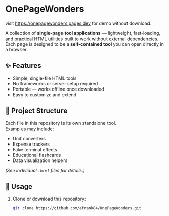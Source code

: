 # OnePageWonders
visit https://onepagewonders.pages.dev for demo without download.

A collection of **single-page tool applications** — lightweight, fast-loading, and practical HTML utilities built to work without external dependencies.  
Each page is designed to be a **self-contained tool** you can open directly in a browser.

## ✨ Features
- Simple, single-file HTML tools
- No frameworks or server setup required
- Portable — works offline once downloaded
- Easy to customize and extend

## 📂 Project Structure
Each file in this repository is its own standalone tool.  
Examples may include:
- Unit converters  
- Expense trackers  
- Fake terminal effects  
- Educational flashcards  
- Data visualization helpers  

*(See individual `.html` files for details.)*

## 🚀 Usage
1. Clone or download this repository:
   ```bash
   git clone https://github.com/afrank84/OnePageWonders.git
